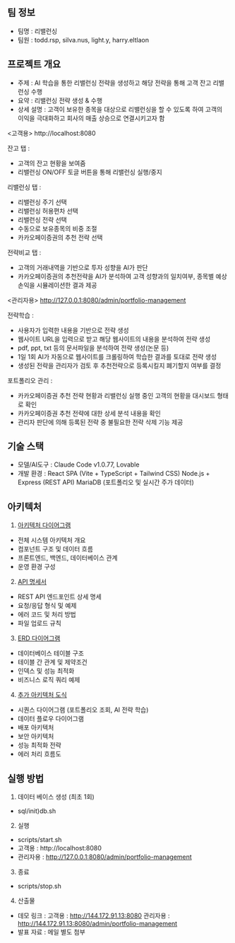 ## 팀 정보
- 팀명 : 리밸런싱
- 팀원 : todd.rsp, silva.nus, light.y, harry.eltlaon

## 프로젝트 개요
- 주제 : AI 학습을 통한 리밸런싱 전략을 생성하고 해당 전략을 통해 고객 잔고 리밸런싱 수행
- 요약 : 리밸런싱 전략 생성 & 수행
- 상세 설명 :
고객이 보유한 종목을 대상으로 리밸런싱을 할 수 있도록 하여 고객의 이익을 극대화하고 회사의 매출 상승으로 연결시키고자 함

<고객용>
http://localhost:8080

잔고 탭 :
- 고객의 잔고 현황을 보여줌
- 리밸런싱 ON/OFF 토글 버튼을 통해 리밸런싱 실행/중지

리밸런싱 탭 :
- 리밸런싱 주기 선택
- 리밸런싱 허용편차 선택
- 리밸런싱 전략 선택
- 수동으로 보유종목의 비중 조절
- 카카오페이증권의 추천 전략 선택

전략비교 탭 :
- 고객의 거래내역을 기반으로 투자 성향을 AI가 판단
- 카카오페이증권의 추천전략을 AI가 분석하여 고객 성향과의 일치여부, 종목별 예상 손익을 시뮬레이션한 결과 제공

<관리자용>
http://127.0.0.1:8080/admin/portfolio-management

전략학습 :
- 사용자가 입력한 내용을 기반으로 전략 생성
- 웹사이트 URL을 입력으로 받고 해당 웹사이트의 내용을 분석하여 전략 생성
- pdf, ppt, txt 등의 문서파일을 분석하여 전략 생성(논문 등)
- 1일 1회 AI가 자동으로 웹사이트를 크롤링하여 학습한 결과를 토대로 전략 생성
- 생성된 전략을 관리자가 검토 후 추천전략으로 등록시킬지 폐기할지 여부를 결정

포트폴리오 관리 : 
- 카카오페이증권 추천 전략 현황과 리밸런싱 실행 중인 고객의 현황을 대시보드 형태로 확인
- 카카오페이증권 추천 전략에 대한 상세 분석 내용을 확인
- 관리자 판단에 의해 등록된 전략 중 불필요한 전략 삭제 기능 제공

## 기술 스택
- 모델/AI도구 : Claude Code v1.0.77, Lovable
- 개발 환경 : React SPA (Vite + TypeScript + Tailwind CSS)
            Node.js + Express (REST API)
            MariaDB (포트폴리오 및 실시간 주가 데이터)

## 아키텍처
1. [아키텍처 다이어그램](docs/architecture-diagram.md)
- 전체 시스템 아키텍처 개요
- 컴포넌트 구조 및 데이터 흐름
- 프론트엔드, 백엔드, 데이터베이스 관계
- 운영 환경 구성

2. [API 명세서](docs/api-specification.md)
- REST API 엔드포인트 상세 명세
- 요청/응답 형식 및 예제
- 에러 코드 및 처리 방법
- 파일 업로드 규칙

3. [ERD 다이어그램](docs/erd-diagram.md)
- 데이터베이스 테이블 구조
- 테이블 간 관계 및 제약조건
- 인덱스 및 성능 최적화
- 비즈니스 로직 쿼리 예제

4. [추가 아키텍처 도식](docs/additional-diagrams.md)
- 시퀀스 다이어그램 (포트폴리오 조회, AI 전략 학습)
- 데이터 플로우 다이어그램
- 배포 아키텍처
- 보안 아키텍처
- 성능 최적화 전략
- 에러 처리 흐름도

## 실행 방법
1. 데이터 베이스 생성 (최초 1회)
- sql/init)db.sh

2. 실행
-  scripts/start.sh
- 고객용 : http://localhost:8080
- 관리자용 : http://127.0.0.1:8080/admin/portfolio-management

3. 종료
- scripts/stop.sh

4. 산출물
- 데모 링크 : 
  고객용 : http://144.172.91.13:8080
  관리자용 : http://144.172.91.13:8080/admin/portfolio-management
- 발표 자료 : 메일 별도 첨부
